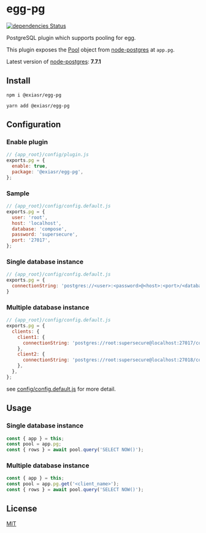 # egg-pg

[![dependencies Status](https://david-dm.org/ExiaSR/egg-pg/status.svg?style=flat-square)](https://david-dm.org/ExiaSR/egg-pg)

PostgreSQL plugin which supports pooling for egg.

This plugin exposes the [Pool](https://node-postgres.com/api/pool) object from [node-postgres](https://node-postgres.com) at `app.pg`.

Latest version of [node-postgres](https://node-postgres.com): **7.7.1**

## Install
`npm i @exiasr/egg-pg`

`yarn add @exiasr/egg-pg`

## Configuration
### Enable plugin
```js
// {app_root}/config/plugin.js
exports.pg = {
  enable: true,
  package: '@exiasr/egg-pg',
};
```
### Sample

```js
// {app_root}/config/config.default.js
exports.pg = {
  user: 'root',
  host: 'localhost',
  database: 'compose',
  password: 'supersecure',
  port: '27017',
};
```
### Single database instance
```js
// {app_root}/config/config.default.js
exports.pg = {
  connectionString: 'postgres://<user>:<password>@<host>:<port>/<database>',
}
```
### Multiple database instance
```js
// {app_root}/config/config.default.js
exports.pg = {
  clients: {
    client1: {
      connectionString: 'postgres://root:supersecure@localhost:27017/compose',
    },
    client2: {
      connectionString: 'postgres://root:supersecure@localhost:27018/compose',
    },
  },
};
```
see [config/config.default.js](config/config.default.js) for more detail.

## Usage
### Single database instance
```js
const { app } = this;
const pool = app.pg;
const { rows } = await pool.query('SELECT NOW()');
```

### Multiple database instance
```js
const { app } = this;
const pool = app.pg.get('<client_name>');
const { rows } = await pool.query('SELECT NOW()');
```

## License

[MIT](LICENSE)

